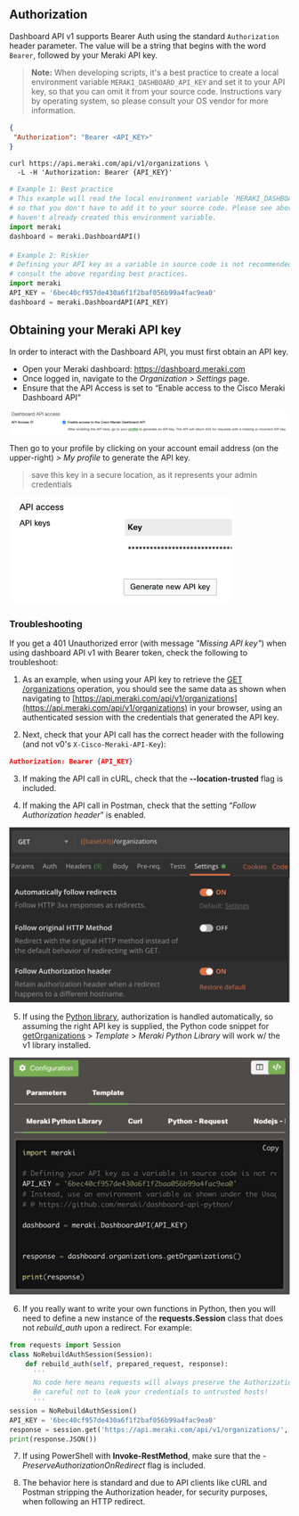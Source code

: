 ## Authorization

Dashboard API v1 supports Bearer Auth using the standard `Authorization` header parameter. The value will be a string that begins with the word `Bearer`, followed by your Meraki API key.

> **Note:** When developing scripts, it's a best practice to create a local environment variable `MERAKI_DASHBOARD_API_KEY` and set it to your API key, so that you can omit it from your source code. Instructions vary by operating system, so please consult your OS vendor for more information.

```JSON
{
 "Authorization": "Bearer <API_KEY>"
}
```

```cURL
curl https://api.meraki.com/api/v1/organizations \
  -L -H 'Authorization: Bearer {API_KEY}'
```

```Python
# Example 1: Best practice
# This example will read the local environment variable `MERAKI_DASHBOARD_API_KEY`
# so that you don't have to add it to your source code. Please see above if you
# haven't already created this environment variable.
import meraki
dashboard = meraki.DashboardAPI()

# Example 2: Riskier
# Defining your API key as a variable in source code is not recommended. Please
# consult the above regarding best practices.
import meraki
API_KEY = '6bec40cf957de430a6f1f2baf056b99a4fac9ea0'
dashboard = meraki.DashboardAPI(API_KEY)
```

## Obtaining your Meraki API key

In order to interact with the Dashboard API, you must first obtain an API key.

- Open your Meraki dashboard: <https://dashboard.meraki.com>
- Once logged in, navigate to the _Organization > Settings_ page.
- Ensure that the API Access is set to “Enable access to the Cisco Meraki Dashboard API”

![](../images/dashEnableOrgAPI.png)

Then go to your profile by clicking on your account email address (on the upper-right) _> My profile_ to generate the API key.

> save this key in a secure location, as it represents your admin credentials

<img src="../images/dashGenerateAPIkey.png" width="400px">

### Troubleshooting

If you get a 401 Unauthorized error (with message _"Missing API key"_) when using dashboard API v1 with Bearer token, check the following to troubleshoot:

1. As an example, when using your API key to retrieve the [GET /organizations](##!get-organizations) operation, you should see the same data as shown when navigating to [https://api.meraki.com/api/v1/organizations](https://api.meraki.com/api/v1/organizations) in your browser, using an authenticated session with the credentials that generated the API key.

2. Next, check that your API call has the correct header with the following (and not v0's `X-Cisco-Meraki-API-Key`):

```JSON
Authorization: Bearer {API_KEY}
```

3. If making the API call in cURL, check that the **--location-trusted** flag is included.

4. If making the API call in Postman, check that the setting “_Follow Authorization header_” is enabled.
<img src="../images/authorizationPostman.png" width="600px">

5. If using the [Python library](pythonLibrary.md), authorization is handled automatically, so assuming the right API key is supplied, the Python code snippet for [getOrganizations](##!get-organizations) > _Template_ > _Meraki Python Library_ will work w/ the v1 library installed.
<img src="../images/authorizationPython.png" width="800px">

6. If you really want to write your own functions in Python, then you will need to define a new instance of the **requests.Session** class that does not _rebuild_auth_ upon a redirect. For example:

```python
from requests import Session
class NoRebuildAuthSession(Session):
    def rebuild_auth(self, prepared_request, response):
      '''
      No code here means requests will always preserve the Authorization header when redirected.
      Be careful not to leak your credentials to untrusted hosts!
      '''
session = NoRebuildAuthSession()
API_KEY = '6bec40cf957de430a6f1f2baf056b99a4fac9ea0'
response = session.get('https://api.meraki.com/api/v1/organizations/', headers={'Authorization': f'Bearer {API_KEY}'})
print(response.JSON())
```

7. If using PowerShell with **Invoke-RestMethod**, make sure that the _-PreserveAuthorizationOnRedirect_ flag is included.

8. The behavior here is standard and due to API clients like cURL and Postman stripping the Authorization header, for security purposes, when following an HTTP redirect.
